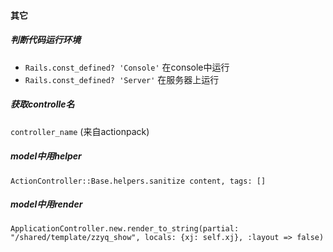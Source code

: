 #### 其它

##### 判断代码运行环境
* `Rails.const_defined? 'Console'` 在console中运行
* `Rails.const_defined? 'Server'`  在服务器上运行

##### 获取controlle名
`controller_name` (来自actionpack)

##### model中用helper
`ActionController::Base.helpers.sanitize content, tags: []`

##### model中用render
`ApplicationController.new.render_to_string(partial: "/shared/template/zzyq_show", locals: {xj: self.xj}, :layout => false)`

